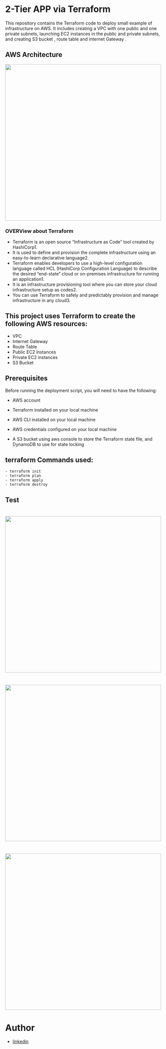 # 2-Tier APP via Terraform
This repository contains the Terraform code to deploy small example of infrastructure on AWS. It includes creating a VPC with one public and one private subnets, launching EC2 instances in the public and private subnets, and creating S3 bucket , route table and internet Gateway .

## AWS Architecture
<img src="https://github.com/mobakr22/terraform-project/assets/129240702/d49fdbe7-2fdb-4fe2-93aa-89fa9726a65b" width="500" >

### OVERView about Terraform
 - Terraform is an open source “Infrastructure as Code” tool created by HashiCorp1. 
 - It is used to define and provision the complete infrastructure using an easy-to-learn declarative language2.
 - Terraform enables developers to use a high-level configuration language called HCL (HashiCorp Configuration Language) to describe the desired “end-state” cloud or on-premises infrastructure for running an application1.
 -  It is an infrastructure provisioning tool where you can store your cloud infrastructure setup as codes2.
 -   You can use Terraform to safely and predictably provision and manage infrastructure in any cloud3.
 
 ## This project uses Terraform to create the following AWS resources:

- VPC
- Internet Gateway
- Route Table
- Public EC2 instances
- Private EC2 instances
- S3 Bucket
 

## Prerequisites

Before running the deployment script, you will need to have the following:

- AWS account

- Terraform installed on your local machine

- AWS CLI installed on your local machine

- AWS credentials configured on your local machine
- A S3 bucket using aws console to store the Terraform state file, and DynamoDB to use for state locking

## terraform Commands used:

```
- terraform init
- terraform plan
- terraform apply
- terraform destroy
```

## Test
# <img src="https://github.com/mobakr22/terraform-project/assets/129240702/4c0eb944-3a76-4642-9b60-6ba46a37b09f" width=500>
# <img src="https://github.com/mobakr22/terraform-project/assets/129240702/58acfdb6-7453-40d0-8929-2c72ce1f65a1" width=500>
# <img src="https://github.com/mobakr22/terraform-project/assets/129240702/402498f3-d74a-45d9-bb83-b34e2d0a19c1" width=500>

# Author

- [linkedin](https://www.linkedin.com/in/%20mostafa-magdi22)
